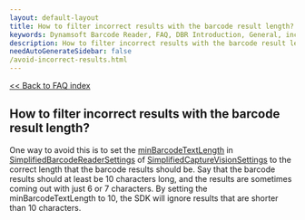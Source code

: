```yaml
---
layout: default-layout
title: How to filter incorrect results with the barcode result length?
keywords: Dynamsoft Barcode Reader, FAQ, DBR Introduction, General, incorrect results
description: How to filter incorrect results with the barcode result length?
needAutoGenerateSidebar: false
/avoid-incorrect-results.html
---
```


[<< Back to FAQ index](index.md)

## How to filter incorrect results with the barcode result length?

One way to avoid this is to set the [minBarcodeTextLength](https://www.dynamsoft.com/barcode-reader/docs/server/programming/cplusplus/api-reference/simplified-barcode-reader-settings.html#:~:text=int%20minResultConfidence%3B-,int%20minBarcodeTextLength%3B,-char%20barcodeTextRegExPattern%5B) in [SimplifiedBarcodeReaderSettings](https://www.dynamsoft.com/barcode-reader/docs/server/programming/cplusplus/api-reference/simplified-barcode-reader-settings.html#:~:text=SimplifiedBarcodeReaderSettings-,SimplifiedBarcodeReaderSettings,-The%20SimplifiedBarcodeReaderSettings%20struct) of [SimplifiedCaptureVisionSettings](https://www.dynamsoft.com/capture-vision/docs/server/programming/cplusplus/api-reference/capture-vision-router/structs/simplified-capture-vision-settings.html?product=dbr&repoType=server) to the correct length that the barcode results should be. Say that the barcode results should at least be 10 characters long, and the results are sometimes coming out with just 6 or 7 characters. By setting the minBarcodeTextLength to 10, the SDK will ignore results that are shorter than 10 characters.
